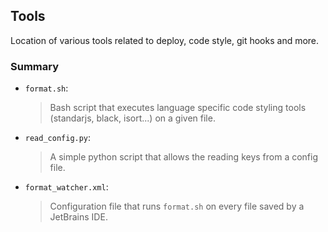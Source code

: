 ## Tools
Location of various tools related to deploy, code style, git hooks and more.


### Summary
+ `format.sh`:
    > Bash script that executes language specific code styling tools (standarjs, black, isort...) on a given file.
+ `read_config.py`:
    > A simple python script that allows the reading keys from a config file.
+ `format_watcher.xml`:
    > Configuration file that runs `format.sh` on every file saved by a JetBrains IDE.
